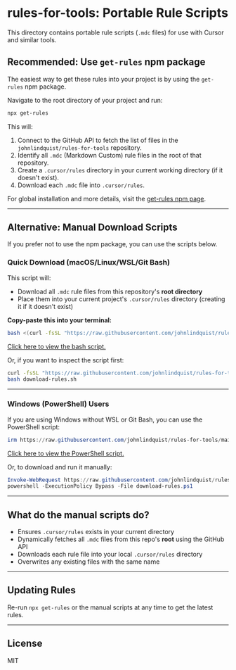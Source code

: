 # rules-for-tools: Portable Rule Scripts

This directory contains portable rule scripts (`.mdc` files) for use with Cursor and similar tools.

## Recommended: Use `get-rules` npm package

The easiest way to get these rules into your project is by using the `get-rules` npm package.

Navigate to the root directory of your project and run:

```bash
npx get-rules
```

This will:
1. Connect to the GitHub API to fetch the list of files in the `johnlindquist/rules-for-tools` repository.
2. Identify all `.mdc` (Markdown Custom) rule files in the root of that repository.
3. Create a `.cursor/rules` directory in your current working directory (if it doesn't exist).
4. Download each `.mdc` file into `.cursor/rules`.

For global installation and more details, visit the [get-rules npm page](https://www.npmjs.com/package/get-rules).

---

## Alternative: Manual Download Scripts

If you prefer not to use the npm package, you can use the scripts below.

### Quick Download (macOS/Linux/WSL/Git Bash)

This script will:
- Download all `.mdc` rule files from this repository's **root directory**
- Place them into your current project's `.cursor/rules` directory (creating it if it doesn't exist)

**Copy-paste this into your terminal:**

```bash
bash <(curl -fsSL "https://raw.githubusercontent.com/johnlindquist/rules-for-tools/main/download-rules.sh")
```

[Click here to view the bash script.](https://raw.githubusercontent.com/johnlindquist/rules-for-tools/main/download-rules.sh)

Or, if you want to inspect the script first:

```bash
curl -fsSL "https://raw.githubusercontent.com/johnlindquist/rules-for-tools/main/download-rules.sh" -o download-rules.sh
bash download-rules.sh
```

---

### Windows (PowerShell) Users

If you are using Windows without WSL or Git Bash, you can use the PowerShell script:

```powershell
irm https://raw.githubusercontent.com/johnlindquist/rules-for-tools/main/download-rules.ps1 | iex
```

[Click here to view the PowerShell script.](https://raw.githubusercontent.com/johnlindquist/rules-for-tools/main/download-rules.ps1)

Or, to download and run it manually:

```powershell
Invoke-WebRequest https://raw.githubusercontent.com/johnlindquist/rules-for-tools/main/download-rules.ps1 -OutFile download-rules.ps1
powershell -ExecutionPolicy Bypass -File download-rules.ps1
```

---

## What do the manual scripts do?
- Ensures `.cursor/rules` exists in your current directory
- Dynamically fetches all `.mdc` files from this repo's **root** using the GitHub API
- Downloads each rule file into your local `.cursor/rules` directory
- Overwrites any existing files with the same name

---

## Updating Rules

Re-run `npx get-rules` or the manual scripts at any time to get the latest rules.

---

## License
MIT 